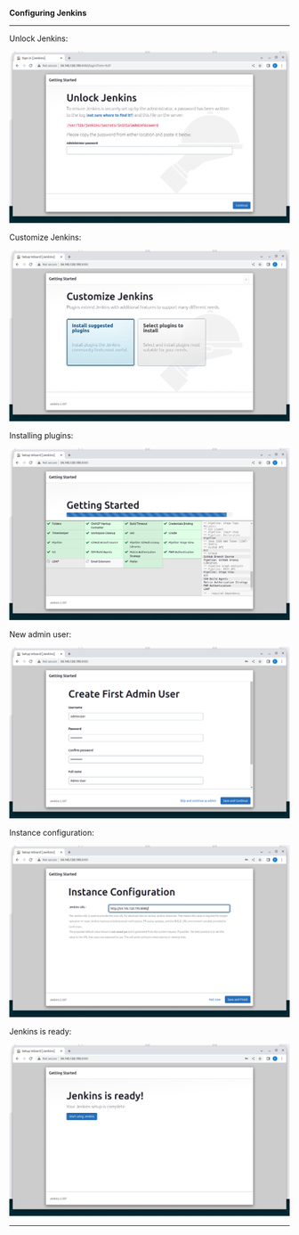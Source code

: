 **Configuring Jenkins**

-----------------------------------------------------------

Unlock Jenkins:

![unlock-jenkins](../screenshots/unlock-jenkins.png)

Customize Jenkins:

![unlock-jenkins](../screenshots/customize-jenkins.png)

Installing plugins:

![installing-plugins](../screenshots/installing-plugins.png)

New admin user:

![admin-user](../screenshots/admin-user.png)

Instance configuration:

![installing-plugins](../screenshots/instance-configuration.png)

Jenkins is ready:

![instance-configuration](../screenshots/jenkins-is-ready.png)

-----------------------------------------------------------